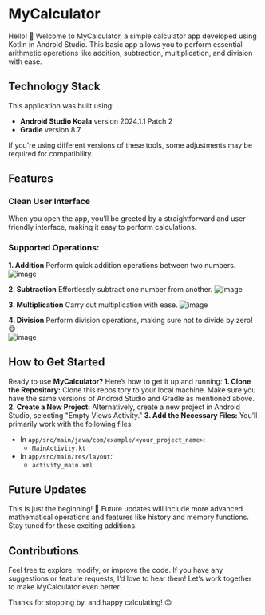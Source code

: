 # MyCalculator
Hello! 👋 Welcome to MyCalculator, a simple calculator app developed using Kotlin in Android Studio. This basic app allows you to perform essential arithmetic operations like addition, subtraction, multiplication, and division with ease.

## Technology Stack
This application was built using:
- **Android Studio Koala** version 2024.1.1 Patch 2
- **Gradle** version 8.7

If you're using different versions of these tools, some adjustments may be required for compatibility.

## Features

### Clean User Interface
When you open the app, you’ll be greeted by a straightforward and user-friendly interface, making it easy to perform calculations.

### Supported Operations:

**1. Addition**
Perform quick addition operations between two numbers.
![image](https://github.com/user-attachments/assets/d574a13a-b589-446e-9035-b11adb4671ca)


**2. Subtraction**
Effortlessly subtract one number from another.
![image](https://github.com/user-attachments/assets/bd6105dc-7faf-401b-a52b-5850bfa4b819)


**3. Multiplication**
Carry out multiplication with ease.
![image](https://github.com/user-attachments/assets/d2e40c01-78e4-43c1-99da-6136d4d06058)


**4. Division**
Perform division operations, making sure not to divide by zero! 😄  
![image](https://github.com/user-attachments/assets/39b2c948-5313-4bc5-a12e-223b7f8beae6)


## How to Get Started

Ready to use **MyCalculator?** Here’s how to get it up and running:
**1. Clone the Repository:** Clone this repository to your local machine. Make sure you have the same versions of Android Studio and Gradle as mentioned above.
**2. Create a New Project:** Alternatively, create a new project in Android Studio, selecting "Empty Views Activity."
**3. Add the Necessary Files:** You’ll primarily work with the following files:
  - In `app/src/main/java/com/example/<your_project_name>`:
      - `MainActivity.kt`
  - In `app/src/main/res/layout`:
      - `activity_main.xml`


## Future Updates
This is just the beginning! 🚀 Future updates will include more advanced mathematical operations and features like history and memory functions. Stay tuned for these exciting additions.


## Contributions
Feel free to explore, modify, or improve the code. If you have any suggestions or feature requests, I’d love to hear them! Let’s work together to make MyCalculator even better.

Thanks for stopping by, and happy calculating! 😊
